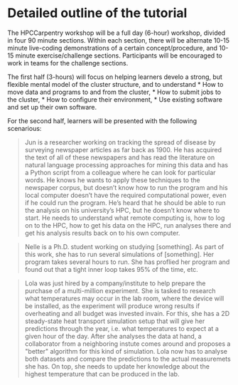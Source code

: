 
# Detailed outline of the tutorial

The HPCCarpentry workshop will be a full day (6-hour) workshop,
divided in four 90 minute sections.
Within each section,
there will be alternate 10-15 minute
live-coding demonstrations of a certain concept/procedure,
and 10-15 minute exercise/challenge sections.
Participants will be encouraged to work in teams
for the challenge sections.

The first half (3-hours) will focus on helping learners develo
a strong, but flexible mental model of the cluster structure,
and to understand
    * How to move data and programs to and from the cluster,
    * How to submit jobs to the cluster,
    * How to configure their environment,
    * Use existing software and set up their own software.

For the second half, learners will be presented with the following
scenarious:

> Jun is a researcher working on tracking the spread of disease by surveying newspaper
articles as far back as 1900. He has acquired the text of all of these newspapers and has
read the literature on natural language processing approaches for mining this data
and has a Python script from a colleague where he can look for particular words.
He knows he wants to apply these techniques to the newspaper corpus,
but doesn’t know how to run the program and his local computer doesn’t
have the required computational power, even if he could run the program.
He’s heard that he should be able to run the analysis on his university’s
HPC, but he doesn’t know where to start. He needs to understand what remote
computing is, how to log on to the HPC, how to get his data on the HPC,
run analyses there and get his analysis results back on to his own computer. 

> Nelle is a Ph.D. student working on studying [something].
As part of this work, she has to run several simulations of [something].
Her program takes several hours to run.
She has proflied her program and found out that a tight inner loop
takes 95% of the time, etc.

> Lola was just hired by a company/institute to help prepare the purchase of a multi-million experiment. She is tasked to research what temperatures may occur in the lab room, where the device will be installed, as the experiment will produce wrong results if overheating and all budget was invested invain. For this, she has a 2D steady-state heat transport simulation setup that will give her predictions through the year, i.e. what temperatures to expect at a given hour of the day. After she analyses the data at hand, a collaborator from a neighboring instute comes around and proposes a "better" algorithm for this kind of simulation. Lola now has to analyse both datasets and compare the predictions to the actual measuremets she has. On top, she needs to update her knowledge about the highest temperature that can be produced in the lab.
